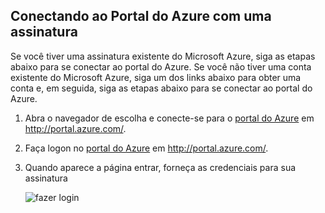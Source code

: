 
<!--
includes/sql-database-include-getting-started-v12portal-gettings-an-account.md

Latest Freshness check:  2016-04-11 , carlrab.

As of circa 2016-04-11, the following topics might include this include:
articles/sql-database/sql-database-get-started-tutorial.md

## Connecting to the Azure Portal with a subscription

-->
## <a name="connecting-to-the-azure-portal-with-a-subscription"></a>Conectando ao Portal do Azure com uma assinatura

Se você tiver uma assinatura existente do Microsoft Azure, siga as etapas abaixo para se conectar ao portal do Azure. Se você não tiver uma conta existente do Microsoft Azure, siga um dos links abaixo para obter uma conta e, em seguida, siga as etapas abaixo para se conectar ao portal do Azure.

1. Abra o navegador de escolha e conecte-se para o [portal do Azure](https://portal.azure.com/) em http://portal.azure.com/.

1. Faça logon no [portal do Azure](https://portal.azure.com/) em http://portal.azure.com/.

2. Quando aparece a página entrar, forneça as credenciais para sua assinatura

   ![fazer login][1]

<!-- Image references. -->

[1]: ./media/sql-database-getting-started-tutorial/login.png




<!--

-->

